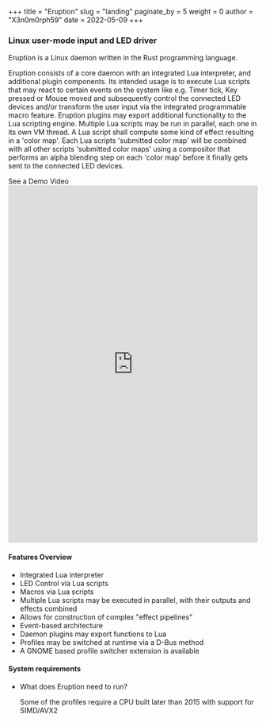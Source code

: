 +++
title = "Eruption"
slug = "landing"
paginate_by = 5
weight = 0
author = "X3n0m0rph59"
date = 2022-05-09
+++


### Linux user-mode input and LED driver

Eruption is a Linux daemon written in the Rust programming language.

Eruption consists of a core daemon with an integrated Lua interpreter, and additional plugin components. Its intended usage is to execute Lua scripts that may react to certain events on the system like e.g. Timer tick, Key pressed or Mouse moved and subsequently control the connected LED devices and/or transform the user input via the integrated programmable macro feature. Eruption plugins may export additional functionality to the Lua scripting engine. Multiple Lua scripts may be run in parallel, each one in its own VM thread. A Lua script shall compute some kind of effect resulting in a 'color map'. Each Lua scripts 'submitted color map' will be combined with all other scripts 'submitted color maps' using a compositor that performs an alpha blending step on each 'color map' before it finally gets sent to the connected LED devices.

<div class="spacer-xxs"></div>

<div class="d-flex justify-content-center">
    <a class="viewMoreButton animate__animated animate__fadeInDown animate__delay-4s" onclick="document.getElementById('player').scrollIntoView(false);">See a Demo Video</a>
</div>


<div class="spacer-xs"></div>

<div>
    <iframe id="ytplayer" type="text/html" width="100%" height="720px"
    src="https://www.youtube.com/embed/ig_71zg14nQ?autoplay=1&origin=https://eruption-website.vercel.app/"
    frameborder="0"></iframe>
</div>

<div id="player"  class="spacer-xs"></div>

#### Features Overview

* Integrated Lua interpreter
* LED Control via Lua scripts
* Macros via Lua scripts
* Multiple Lua scripts may be executed in parallel, with their outputs and effects combined
* Allows for construction of complex "effect pipelines"
* Event-based architecture
* Daemon plugins may export functions to Lua
* Profiles may be switched at runtime via a D-Bus method
* A GNOME based profile switcher extension is available

<div id="player"  class="spacer-xs"></div>

#### System requirements

* What does Eruption need to run?


  Some of the profiles require a CPU built later than 2015 with support for SIMD/AVX2